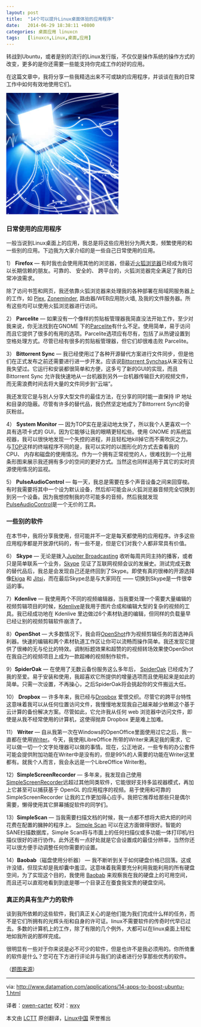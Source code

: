 ```yaml
---
layout: post
title:	"14个可以提升Linux桌面体验的应用程序"
date:	2014-06-29 18:38:11 +0800 
categories:	桌面应用 linuxcn 
tags:	[linuxcn,Linux,桌面,应用]
---
```



转战到Ubuntu，或者是别的流行的Linux发行版，不仅仅是操作系统的操作方式的改变，更多的是你还需要一些能支持你完成工作的好的应用。


在这篇文章中，我将分享一些我精选出来不可或缺的应用程序，并谈谈在我的日常工作中如何有效地使用它们。


![](/Asserts/Images/album/201406/29/183814h8fnyy1d89a5fzyj.jpg)


### 日常使用的应用程序


一般当说到Linux桌面上的应用，我总是将这些应用划分为两大类，频繁使用的和一些别的应用。下边我为大家介绍的是一些自己日常使用的应用。


1） **Firefox** — 有时我也会使用用其他的浏览器，但最近[火狐浏览器](http://www.mozilla.org/en-US/firefox/new/)已经成为我可以长期信赖的朋友。可靠的、 安全的、 跨平台的，火狐浏览器完全满足了我的日常冲浪需求。


除了访问书签和网页，我还依靠火狐浏览器来处理我的各种部署在局域网服务器上的工作，如 [Plex](https://plex.tv/), [Zoneminder](http://www.zoneminder.com/), 路由器/WEB应用防火墙, 及我的文件服务器。所有这些均可以使用火狐浏览器进行访问。


2） **Parcelite** — 如果没有一个像样的剪贴板管理器我简直没法开始工作，至少对我来说，你无法找到在GNOME 下的[Parcelite](http://parcellite.sourceforge.net/)有什么不足。使用简单，易于访问而且它提供了很多的有用的选项。Parcelite选项应有尽有，包括了从热键设置到空格处理方式。尽管已经有很多的剪贴板管理器，但它们却很难击败 Parcelite。


3） **Bittorrent Sync** — 我已经使用过了各种开源替代方案进行文件同步，但是他们在正式发布之前还需要进行进一步开发。应该说[Bittorrent Synchas](http://www.bittorrent.com/sync)从来没有让我失望过。它运行和安装都很简单和方便，这多亏了新的GUI的实现，而且 Bittorrent Sync 允许我快速地从一台机器到另外一台机器传输巨大的视频文件，而无需浪费时间去将大量的文件同步到“云端”。


我还发现它是与别人分享大型文件的最佳方法，在分享的同时能一直保持 IP 地址和目录的隐蔽。尽管有许多的替代品，我仍然坚定地成为了Bittorrent Sync的骨灰粉丝。


4） **System Monitor** — 因为TOP实在是滚动地太快了，所以我个人更喜欢一个具有选项卡式的 GUI，因为它能够让我的眼睛更轻松些。使用 GNOME 的系统监视器，我可以很快地发现一个失控的进程，并且轻松地kill掉它而不需吹灰之力。与[TOP](http://linux.about.com/od/commands/l/blcmdl1_top.htm)这样的终端程序不同的是，我可以实时的以图形化的方式去查看我的 CPU、 内存和磁盘的使用情况。作为一个拥有正常视觉的人，很难找到一个比用条形图来展示我还拥有多少的空间的更好方式。当然这也同样适用于其它的实时资源使用情况的监视。


5） **PulseAudioControl** — 每一天，我总是需要在多个声音设备之间来回穿梭。有时我需要将其中一个设为默认设备，然后却可能会从火狐浏览器音频完全切换到到另一个设备。因为我想控制我的尽可能多的音频，然后我就发现 [PulseAudioControl](http://freedesktop.org/software/pulseaudio/pavucontrol/)是一个无价的工具。


### 一些别的软件


在本节中，我将分享我使用，但可能并不一定是每天都使用的应用程序。许多这些应用程序都是开放源代码的，有一些不是，但是它们对我个人都非常具有价值。


6） **Skype** — 无论是拨入[Jupiter Broadcasting](http://en.wikipedia.org/wiki/Jupiter_Broadcasting) 收听每周共同主持的播客，或者只是简单联系一个业务，[Skype](http://www.skype.com/en/download-skype/skype-for-linux/) 见证了互联网视频会议的发展史。测试完成无数的替代品后，我总是会发现自己还是终回到了Skype。即使有真的很棒的开源选择像[Ekiga](http://ekiga.org/) 和 [Jitsi](https://jitsi.org/)，而在最后Skype总是与大家同在 —— 切换到Skype是一件很幸运的事。


7）**Kdenlive** — 我使用两个不同的视频编辑器，当我要处理一个需要大量编辑的视频剪辑项目的时候，[Kdenlive](http://www.kdenlive.org/)是我用于图片合成和编辑大型的复杂的视频的工具。我已经成功地在 Kdenlive 里边做过6个素材轨道的编辑，但同样的负载量早已经让别的视频剪辑软件崩溃了。


8）**OpenShot** — 大多数情况下，我会将[OpenShot](http://www.openshot.org/)作为视频剪辑任务的首选神兵利器。快速的编辑和两个素材轨道工作区让你可以流畅而操作简单。我还发现它提供了很棒的无与伦比的特效。调制标题效果和超赞的的视频转场效果使OpenShot在我自己的视频项目上成为一款超棒的视频制作软件。


9）**SpiderOak** — 在使用了无数云备份服务这么多年后， [SpiderOak](https://spideroak.com/) 已经成为了我的至爱。易于安装和使用，我超喜欢它所提供的增量选项而且使用起来是如此的简单。只需一次设置，不再操心，之后SpiderOak将会挑起你的文件搬运大任。


10） **Dropbox** — 许多年来，我已经与[Dropbox](https://www.dropbox.com/) 爱恨交织。尽管它的跨平台特性这意味着我可以从任何位置访问文件，我慢慢地发现我自己越来越少依赖这个基于云计算的备份解决方案。尽管如此，它允许我从任何 web 浏览器中访问文件，即使是从我不经常使用的计算机，这使得抛弃 Dropbox 更是难上加难。


11） **Writer** — 自从我第一次在Windows的OpenOffice里面使用过它之后，我一直都在使用[Writer](http://www.libreoffice.org/discover/writer/)。今天，我使用LibreOffice 所带的Writer来满足我的需求，它可以做一切一个文字处理器可以做的事情。现在，公正地说，一些专有的办公套件可能会提供附加功能在Writer中是没有的，但是99%的人需要的功能在Writer这里都有。就我个人而言，我会永远是一个LibreOffice Writer粉。


12）**SimpleScreenRecorder** — 多年来，我发现自己使用 [SimpleScreenRecorder](http://www.maartenbaert.be/simplescreenrecorder/)远超过其他同类软件，它能很好支持多监视器模式，再加上它甚至可以捕获基于 OpenGL 的应用程序的视频。易于使用和可靠的 SimpleScreenRecorder 让我的工作更加得心应手。我把它推荐给那些只是偶尔需要，懒得使用其它屏幕捕捉软件的同学们。


13）**SimpleScan** — 当我需要扫描文档的时候，我一点都不想将大把大把的时间花费在配置的臃肿的程序上。 [Simple Scan](https://launchpad.net/simple-scan) 可以在这方面做得很好。智能的SANE扫描数据库，Simple Scan将与市面上的任何扫描仪或多功能一体打印机/扫描仪很好的进行协作。此外还有一点好处就是它会设置成的最佳分辨率，当然你还可以很方便手动调整任何你需要的设置。


14）**Baobab**（磁盘使用分析器） — 我不断听到关于如何硬盘价格已回落。这或许没错，但现实却是我却囊中羞涩。这意味着我需要充分利用我能利用的所有硬盘空间，为了实现这个目的，我使用 [Baobab](http://www.marzocca.net/linux/baobab/baobab-getting-started.html) 来观察我在我的硬盘上的可用空间，而且还可以直观地看到到底是哪一个目录正在蚕食我宝贵的硬盘空间。


### 真正的具有生产力的软件


谈到我所依赖的这些软件，我们真正关心的是他们能为我们完成什么样的任务，而不是它们所拥有的光辉头衔和自身的许可证。linux不需要软件的传奇时代早已过去。多数的计算机上的工作，除了有限的几个例外，大都可以在linux桌面上轻松地如我所说的那样完成。


很明显有一些对于你来说是必不可少的软件，但是也许不是我必须用的。你所倚重的软件是什么？您可在下方进行评论并与我们的读者进行分享那些优秀的软件。


（[题图来源](http://www.citizen-e.fr/)）




---


via: <http://www.datamation.com/applications/14-apps-to-boost-ubuntu-1.html>


译者：[owen-carter](https://github.com/owen-carter) 校对：[wxy](https://github.com/wxy)


本文由 [LCTT](https://github.com/LCTT/TranslateProject) 原创翻译，[Linux中国](http://linux.cn/) 荣誉推出
